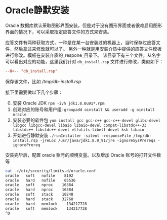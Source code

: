 # Oracle静默安装

Oracle 数据库默认采取图形界面安装，但是对于没有图形界面或者很难启用图形界面的情况下，可以采取指定应答文件的方式来安装。

应答文件有两种获取方式，一种是在某一台安装过的机器上，当时保存过应答文件，然后拿过来修改就可以了。
另外一种就是用安装介质中提供的应答文件模板进行修改。模板在安装介质的_respone_目录下。 该目录下有三个文件，从名字可以看出对应的功能，这里我们针对 `db_install.rsp` 文件进行修改，类似如下：

```ini
--8<-- "db_install.rsp"
```

保存该文件，比如 _/tmp/db-install.rsp_ 

接下里需要做以下几个步骤：

0. 安装 Oracle JDK `rpm -ivh jdk1.8.0u91*.rpm`
1. 创建对应的账号和用户组: `groupadd oinstall && useradd -g oinstall oracle`
2. 安装必要的软件包 `yum install gcc gcc-c++ gcc-c++-devel glibc-devel libgcc libgcc-devel libaio libaio-devel compat-libstdc++-33 libstdc++ libstdc++-devel elfutils-libelf-devel ksh libaio`
3. 开始进行静默安装 `./runInstaller -silent -responseFile /tmp/db-install.rsp -jreLoc /usr/java/jdk1.8.0_91/jre -ignoreSysPrereqs -ignorePrereq`

安装完毕后，配置 oracle 账号的顺境变量。以及增加 Oracle 账号的打开文件数等

```bash
cat ->/etc/security/limits.d/oracle.conf
oracle   soft   nofile    8192
oracle   hard   nofile    65536
oracle   soft   nproc    16384
oracle   hard   nproc    16384
oracle   soft   stack    10240
oracle   hard   stack    32768
oracle   hard   memlock    134217728
oracle   soft   memlock    134217728
^D
```

